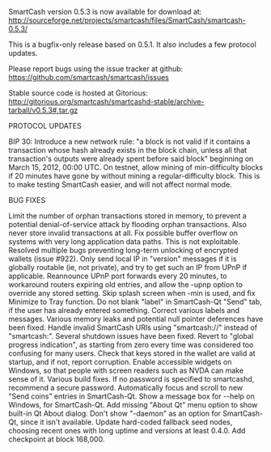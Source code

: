 SmartCash version 0.5.3 is now available for download at:
http://sourceforge.net/projects/smartcash/files/SmartCash/smartcash-0.5.3/

This is a bugfix-only release based on 0.5.1.
It also includes a few protocol updates.

Please report bugs using the issue tracker at github:
https://github.com/smartcash/smartcash/issues

Stable source code is hosted at Gitorious:
http://gitorious.org/smartcash/smartcashd-stable/archive-tarball/v0.5.3#.tar.gz

PROTOCOL UPDATES

BIP 30: Introduce a new network rule: "a block is not valid if it contains a transaction whose hash already exists in the block chain, unless all that transaction's outputs were already spent before said block" beginning on March 15, 2012, 00:00 UTC.
On testnet, allow mining of min-difficulty blocks if 20 minutes have gone by without mining a regular-difficulty block. This is to make testing SmartCash easier, and will not affect normal mode.

BUG FIXES

Limit the number of orphan transactions stored in memory, to prevent a potential denial-of-service attack by flooding orphan transactions. Also never store invalid transactions at all.
Fix possible buffer overflow on systems with very long application data paths. This is not exploitable.
Resolved multiple bugs preventing long-term unlocking of encrypted wallets
(issue #922).
Only send local IP in "version" messages if it is globally routable (ie, not private), and try to get such an IP from UPnP if applicable.
Reannounce UPnP port forwards every 20 minutes, to workaround routers expiring old entries, and allow the -upnp option to override any stored setting.
Skip splash screen when -min is used, and fix Minimize to Tray function.
Do not blank "label" in SmartCash-Qt "Send" tab, if the user has already entered something.
Correct various labels and messages.
Various memory leaks and potential null pointer deferences have been fixed.
Handle invalid SmartCash URIs using "smartcash://" instead of "smartcash:".
Several shutdown issues have been fixed.
Revert to "global progress indication", as starting from zero every time was considered too confusing for many users.
Check that keys stored in the wallet are valid at startup, and if not, report corruption.
Enable accessible widgets on Windows, so that people with screen readers such as NVDA can make sense of it.
Various build fixes.
If no password is specified to smartcashd, recommend a secure password.
Automatically focus and scroll to new "Send coins" entries in SmartCash-Qt.
Show a message box for --help on Windows, for SmartCash-Qt.
Add missing "About Qt" menu option to show built-in Qt About dialog.
Don't show "-daemon" as an option for SmartCash-Qt, since it isn't available.
Update hard-coded fallback seed nodes, choosing recent ones with long uptime and versions at least 0.4.0.
Add checkpoint at block 168,000.

